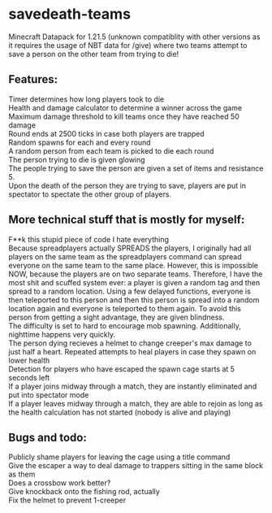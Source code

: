 # savedeath-teams
Minecraft Datapack for 1.21.5 (unknown compatiblity with other versions as it requires the usage of NBT data for /give) where two teams attempt to save a person on the other team from trying to die!

## Features:
Timer determines how long players took to die<br/>
Health and damage calculator to determine a winner across the game<br/>
Maximum damage threshold to kill teams once they have reached 50 damage<br/>
Round ends at 2500 ticks in case both players are trapped<br>
Random spawns for each and every round<br/>
A random person from each team is picked to die each round <br>
The person trying to die is given glowing <br>
The people trying to save the person are given a set of items and resistance 5. <br>
Upon the death of the person they are trying to save, players are put in spectator to spectate the other group of players.

## More technical stuff that is mostly for myself:
F**k this stupid piece of code I hate everything <br>
Because spreadplayers actually SPREADS the players, I originally had all players on the same team as the spreadplayers command can spread everyone on the same team to the same place. However, this is impossible NOW, because the players are on two separate teams. Therefore, I have the most shit and scuffed system ever: a player is given a random tag and then spread to a random location. Using a few delayed functions, everyone is then teleported to this person and then this person is spread into a random location again and everyone is teleported to them again. To avoid this person from getting a sight advantage, they are given blindness. <br>
The difficulty is set to hard to encourage mob spawning. Additionally, nighttime happens very quickly. <br>
The person dying recieves a helmet to change creeper's max damage to just half a heart.
Repeated attempts to heal players in case they spawn on lower health<br/>
Detection for players who have escaped the spawn cage starts at 5 seconds left<br/>
If a player joins midway through a match, they are instantly eliminated and put into spectator mode<br/>
If a player leaves midway through a match, they are able to rejoin as long as the health calculation has not started (nobody is alive and playing)

## Bugs and todo:
Publicly shame players for leaving the cage using a title command<br/>
Give the escaper a way to deal damage to trappers sitting in the same block as them<br>
Does a crossbow work better?<br>
Give knockback onto the fishing rod, actually <br>
Fix the helmet to prevent 1-creeper


